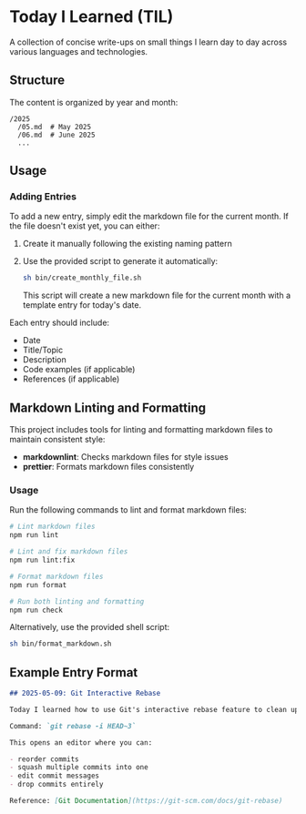 # Today I Learned (TIL)

A collection of concise write-ups on small things I learn day to day across various languages and technologies.

## Structure

The content is organized by year and month:

```
/2025
  /05.md  # May 2025
  /06.md  # June 2025
  ...
```

## Usage

### Adding Entries

To add a new entry, simply edit the markdown file for the current month. If the file doesn't exist yet, you can either:

1. Create it manually following the existing naming pattern
2. Use the provided script to generate it automatically:

   ```sh
   sh bin/create_monthly_file.sh
   ```

   This script will create a new markdown file for the current month with a template entry for today's date.

Each entry should include:

- Date
- Title/Topic
- Description
- Code examples (if applicable)
- References (if applicable)

## Markdown Linting and Formatting

This project includes tools for linting and formatting markdown files to maintain consistent style:

- **markdownlint**: Checks markdown files for style issues
- **prettier**: Formats markdown files consistently

### Usage

Run the following commands to lint and format markdown files:

```bash
# Lint markdown files
npm run lint

# Lint and fix markdown files
npm run lint:fix

# Format markdown files
npm run format

# Run both linting and formatting
npm run check
```

Alternatively, use the provided shell script:

```sh
sh bin/format_markdown.sh
```

## Example Entry Format

```markdown
## 2025-05-09: Git Interactive Rebase

Today I learned how to use Git's interactive rebase feature to clean up my commit history before pushing.

Command: `git rebase -i HEAD~3`

This opens an editor where you can:

- reorder commits
- squash multiple commits into one
- edit commit messages
- drop commits entirely

Reference: [Git Documentation](https://git-scm.com/docs/git-rebase)
```
